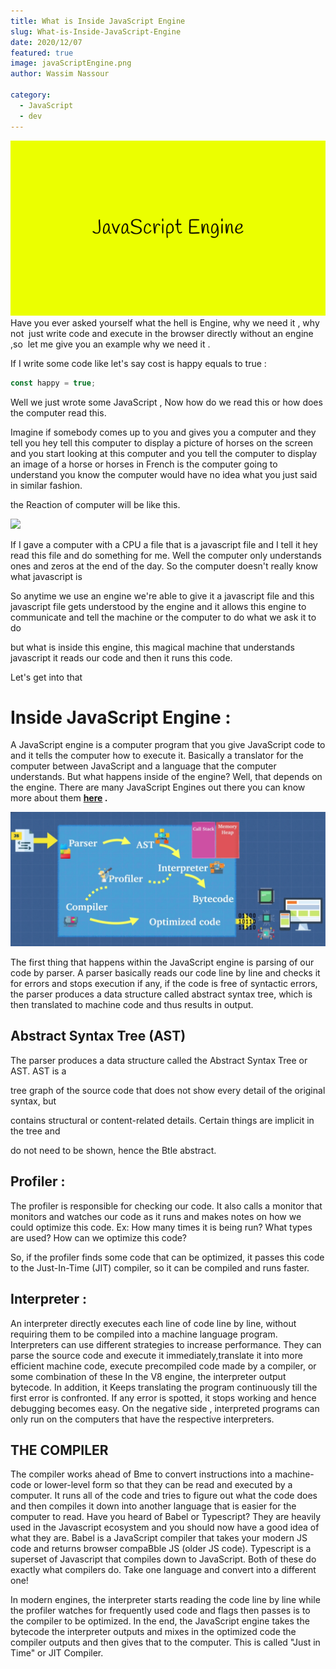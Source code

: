 ```yaml
---
title: What is Inside JavaScript Engine
slug: What-is-Inside-JavaScript-Engine
date: 2020/12/07
featured: true
image: javaScriptEngine.png
author: Wassim Nassour

category:
  - JavaScript
  - dev
---
```


![What is Inside JavaScript Engine](javaScriptEngine.png)
Have you ever asked yourself what the hell is Engine, why we need it , why not  just write code and execute in the browser directly without an engine ,so  let me give you an example why we need it .

If I write some code like let's say cost is happy equals to true :

```jsx
const happy = true;
```

Well we just wrote some JavaScript , Now how do we read this or how does the computer read this.

Imagine if somebody comes up to you and gives you a computer and they tell you hey tell this computer to display a picture of horses on the screen and you start looking at this computer and you tell the computer to display an image of a horse or horses in French is the computer going to understand you know the computer would have no idea what you just said in similar fashion.

the Reaction of computer will be like this.

<img class="gif" src=https://media.giphy.com/media/26BkNYAuK4IRbgP6M/source.gif  />

If I gave a computer with a CPU a file that is a javascript file and I tell it hey read this file and do something for me. Well the computer only understands ones and zeros at the end of the day. So the computer doesn't really know what javascript is

So anytime we use an engine we're able to give it a javascript file and this javascript file gets understood by the engine and it allows this engine to communicate and tell the machine or the computer to do what we ask it to do

but what is inside this engine, this magical machine that understands javascript it reads our code and then it runs this code.

Let's get into that

# Inside JavaScript Engine :

A JavaScript engine is a computer program that you give JavaScript code to and it tells the computer how to execute it. Basically a translator for the computer between JavaScript and a language that the computer understands. But what happens inside of the engine? Well, that depends on the engine. There are many JavaScript Engines out there you can know more about them **[here](https://en.wikipedia.org/wiki/List_of_ECMAScript_engines#:~:text=Carakan%3A%20A%20JavaScript%20engine%20developed,engine%20used%20in%20Internet%20Explorer.) .**

![JavaScript Engine](engine.png)

The first thing that happens within the JavaScript engine is parsing of our code by parser. A parser basically reads our code line by line and checks it for errors and stops execution if any, if the code is free of syntactic errors, the parser produces a data structure called abstract syntax tree, which is then translated to machine code and thus results in output.

## **Abstract Syntax Tree (AST)**

The parser produces a data structure called the Abstract Syntax Tree or AST. AST is a

tree graph of the source code that does not show every detail of the original syntax, but

contains structural or content-related details. Certain things are implicit in the tree and

do not need to be shown, hence the Btle abstract.

## **Profiler :**

The profiler is responsible for checking our code. It also calls a monitor that monitors and watches our code as it runs and makes notes on how we could optimize this code. Ex: How many times it is being run? What types are used? How can we optimize this code?

So, if the profiler finds some code that can be optimized, it passes this code to the Just-In-Time (JIT) compiler, so it can be compiled and runs faster.

## **Interpreter :**

An interpreter directly executes each line of code line by line, without requiring them to be compiled into a machine language program. Interpreters can use different strategies to increase performance. They can parse the source code and execute it immediately,translate it into more efficient machine code, execute precompiled code made by a compiler, or some combination of these In the V8 engine, the interpreter output bytecode. In addition, it Keeps translating the program continuously till the first error is confronted. If any error is spotted, it stops working and hence debugging becomes easy. On the negative side , interpreted programs can only run on the computers that have the respective interpreters.

## **THE COMPILER**

The compiler works ahead of Bme to convert instructions into a machine-code or lower-level form so that they can be read and executed by a computer. It runs all of the code and tries to figure out what the code does and then compiles it down into another language that is easier for the computer to read. Have you heard of Babel or Typescript? They are heavily used in the Javascript ecosystem and you should now have a good idea of what they are. Babel is a JavaScript compiler that takes your modern JS code and returns browser compaBble JS (older JS code). Typescript is a superset of Javascript that compiles down to JavaScript. Both of these do exactly what compilers do. Take one language and convert into a different one!

In modern engines, the interpreter starts reading the code line by line while
the profiler watches for frequently used code and flags then passes is to the compiler to be optimized. In the end, the JavaScript engine takes the bytecode the interpreter
outputs and mixes in the optimized code the compiler outputs and then gives that to the
computer. This is called "Just in Time" or JIT Compiler.
